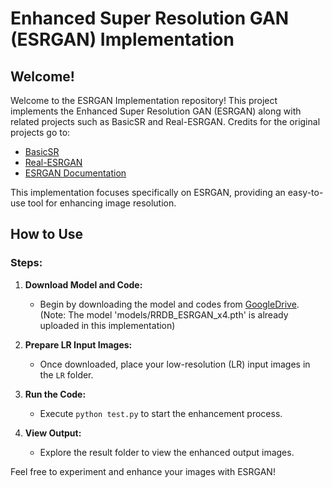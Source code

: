# Enhanced Super Resolution GAN (ESRGAN) Implementation

## Welcome!

Welcome to the ESRGAN Implementation repository! This project implements the Enhanced Super Resolution GAN (ESRGAN) along with related projects such as BasicSR and Real-ESRGAN. Credits for the original projects go to:

- [BasicSR](https://github.com/xinntao/BasicSR)
- [Real-ESRGAN](https://github.com/xinntao/Real-ESRGAN)
- [ESRGAN Documentation](https://github.com/xinntao/ESRGAN)

This implementation focuses specifically on ESRGAN, providing an easy-to-use tool for enhancing image resolution.

## How to Use

### Steps:

1. **Download Model and Code:**
    - Begin by downloading the model and codes from [GoogleDrive](https://drive.google.com/file/d/1l0gBRMqhVLpL_-7R7aN-q-3hnv5ADFSM/view?usp=sharing).
    (Note: The model 'models/RRDB_ESRGAN_x4.pth' is already uploaded in this implementation)

2. **Prepare LR Input Images:**
    - Once downloaded, place your low-resolution (LR) input images in the `LR` folder.

3. **Run the Code:**
    - Execute `python test.py` to start the enhancement process.

4. **View Output:**
    - Explore the result folder to view the enhanced output images.

Feel free to experiment and enhance your images with ESRGAN!


